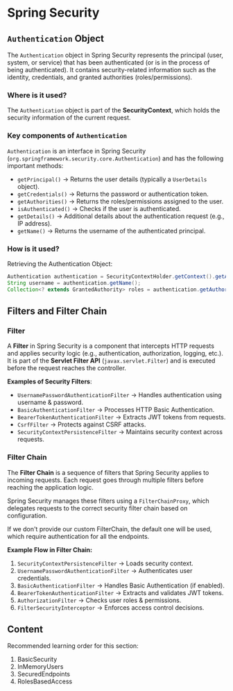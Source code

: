 # Spring Security

## `Authentication` Object

The `Authentication` object in Spring Security represents the principal (user, system, or service) that has been authenticated (or is in the process of being authenticated). It contains security-related information such as the identity, credentials, and granted authorities (roles/permissions).

### Where is it used?

The `Authentication` object is part of the **SecurityContext**, which holds the security information of the current request.

### Key components of `Authentication`

`Authentication` is an interface in Spring Security (`org.springframework.security.core.Authentication`) and has the following important methods:

- `getPrincipal()` → Returns the user details (typically a `UserDetails` object).
- `getCredentials()` → Returns the password or authentication token.
- `getAuthorities()` → Returns the roles/permissions assigned to the user.
- `isAuthenticated()` → Checks if the user is authenticated.
- `getDetails()` → Additional details about the authentication request (e.g., IP address).
- `getName()` → Returns the username of the authenticated principal.

### How is it used?

Retrieving the Authentication Object:

```java
Authentication authentication = SecurityContextHolder.getContext().getAuthentication();
String username = authentication.getName();
Collection<? extends GrantedAuthority> roles = authentication.getAuthorities();
```

## Filters and Filter Chain

### Filter

A **Filter** in Spring Security is a component that intercepts HTTP requests and applies security logic (e.g., authentication, authorization, logging, etc.). It is part of the **Servlet Filter API** (`javax.servlet.Filter`) and is executed before the request reaches the controller.

**Examples of Security Filters**:

- `UsernamePasswordAuthenticationFilter` → Handles authentication using username & password.
- `BasicAuthenticationFilter` → Processes HTTP Basic Authentication.
- `BearerTokenAuthenticationFilter` → Extracts JWT tokens from requests.
- `CsrfFilter` → Protects against CSRF attacks.
- `SecurityContextPersistenceFilter` → Maintains security context across requests.

### Filter Chain

The **Filter Chain** is a sequence of filters that Spring Security applies to incoming requests. Each request goes through multiple filters before reaching the application logic.

Spring Security manages these filters using a `FilterChainProxy`, which delegates requests to the correct security filter chain based on configuration.

If we don't provide our custom FilterChain, the default one will be used, which require authentication for all the endpoints.

**Example Flow in Filter Chain:**

1. `SecurityContextPersistenceFilter` → Loads security context.
2. `UsernamePasswordAuthenticationFilter` → Authenticates user credentials.
3. `BasicAuthenticationFilter` → Handles Basic Authentication (if enabled).
4. `BearerTokenAuthenticationFilter` → Extracts and validates JWT tokens.
5. `AuthorizationFilter` → Checks user roles & permissions.
6. `FilterSecurityInterceptor` → Enforces access control decisions.

## Content

Recommended learning order for this section:

1. BasicSecurity
2. InMemoryUsers
3. SecuredEndpoints
4. RolesBasedAccess
